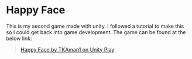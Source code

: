 # Happy Face

This is my second game made with unity. I followed a tutorial to make this so I could get back into game development. The game can be found at the below link:

> [Happy Face by TKAman1 on Unity Play](https://play.unity.com/en/games/fa1e4108-81e3-4b1c-b9fd-6a89d30d47e9/first-game)